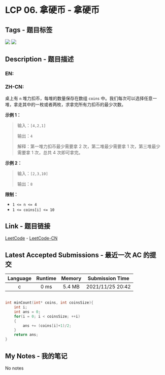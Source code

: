 
# LCP 06. 拿硬币 - 拿硬币

## Tags - 题目标签

 <img src="https://img.shields.io/badge/Array-数组-blue.svg">   <img src="https://img.shields.io/badge/Math-数学-blue.svg">  


## Description - 题目描述

### EN:


### ZH-CN:
<p>桌上有 <code>n</code> 堆力扣币，每堆的数量保存在数组 <code>coins</code> 中。我们每次可以选择任意一堆，拿走其中的一枚或者两枚，求拿完所有力扣币的最少次数。</p>

<p><strong>示例 1：</strong></p>

<blockquote>
<p>输入：<code>[4,2,1]</code></p>

<p>输出：<code>4</code></p>

<p>解释：第一堆力扣币最少需要拿 2 次，第二堆最少需要拿 1 次，第三堆最少需要拿 1 次，总共 4 次即可拿完。</p>
</blockquote>

<p><strong>示例 2：</strong></p>

<blockquote>
<p>输入：<code>[2,3,10]</code></p>

<p>输出：<code>8</code></p>
</blockquote>

<p><strong>限制：</strong></p>

<ul>
	<li><code>1 &lt;= n &lt;= 4</code></li>
	<li><code>1 &lt;= coins[i] &lt;= 10</code></li>
</ul>



## Link - 题目链接

[LeetCode](https://leetcode.com/problems/na-ying-bi/description/)  -  [LeetCode-CN](https://leetcode.cn/problems/na-ying-bi/description/)
## Latest Accepted Submissions - 最近一次 AC 的提交


| Language | Runtime | Memory | Submission Time |
|:---:|:---:|:---:|:---:|
| c  | 0 ms | 5.4 MB | 2021/11/25 20:42 |

```c

int minCount(int* coins, int coinsSize){
    int i;
    int ans = 0;
    for(i = 0; i < coinsSize; ++i)
    {
        ans += (coins[i]+1)/2;   
    }
    return ans;
}


```
## My Notes - 我的笔记


No notes

